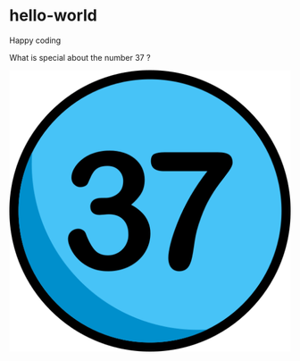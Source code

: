 # hello-world
Happy coding

What is special about the number 37 ?

![alt text](https://github.com/hugobekrar/hello-world/blob/main/test.png?raw=true)
